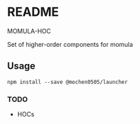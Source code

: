 # README #

MOMULA-HOC

Set of higher-order components for momula

## Usage

```
npm install --save @mochen0505/launcher
```

### TODO

* HOCs